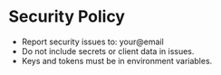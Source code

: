 # Security Policy
- Report security issues to: your@email
- Do not include secrets or client data in issues.
- Keys and tokens must be in environment variables.
